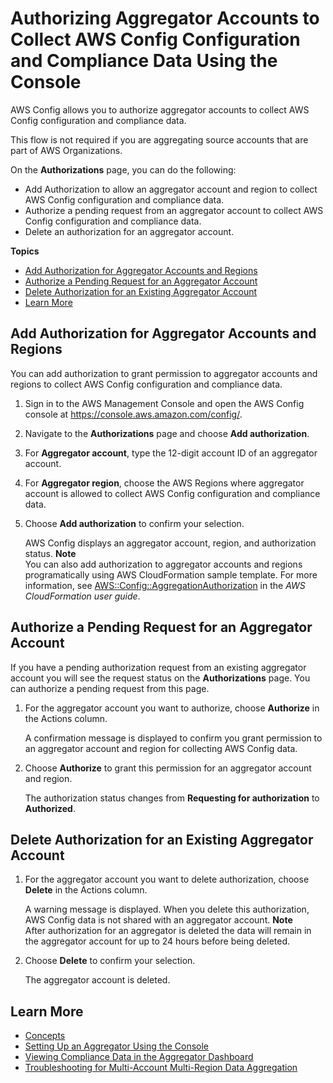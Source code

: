 # Authorizing Aggregator Accounts to Collect AWS Config Configuration and Compliance Data Using the Console<a name="authorize-aggregator-account-console"></a>

AWS Config allows you to authorize aggregator accounts to collect AWS Config configuration and compliance data\. 

This flow is not required if you are aggregating source accounts that are part of AWS Organizations\.

On the **Authorizations** page, you can do the following:
+ Add Authorization to allow an aggregator account and region to collect AWS Config configuration and compliance data\.
+ Authorize a pending request from an aggregator account to collect AWS Config configuration and compliance data\.
+ Delete an authorization for an aggregator account\.

**Topics**
+ [Add Authorization for Aggregator Accounts and Regions](#add-authorization-console)
+ [Authorize a Pending Request for an Aggregator Account](#authorization-pending-request-console)
+ [Delete Authorization for an Existing Aggregator Account](#delete-authorization-console)
+ [Learn More](#learn-more-setup-console)

## Add Authorization for Aggregator Accounts and Regions<a name="add-authorization-console"></a>

You can add authorization to grant permission to aggregator accounts and regions to collect AWS Config configuration and compliance data\.

1. Sign in to the AWS Management Console and open the AWS Config console at [https://console\.aws\.amazon\.com/config/](https://console.aws.amazon.com/config/)\.

1. Navigate to the **Authorizations** page and choose **Add authorization**\.

1. For **Aggregator account**, type the 12\-digit account ID of an aggregator account\.

1. For **Aggregator region**, choose the AWS Regions where aggregator account is allowed to collect AWS Config configuration and compliance data\.

1. Choose **Add authorization** to confirm your selection\.

   AWS Config displays an aggregator account, region, and authorization status\.
**Note**  
You can also add authorization to aggregator accounts and regions programatically using AWS CloudFormation sample template\. For more information, see [AWS::Config::AggregationAuthorization](https://docs.aws.amazon.com/AWSCloudFormation/latest/UserGuide/aws-resource-config-aggregationauthorization.html) in the *AWS CloudFormation user guide*\.

## Authorize a Pending Request for an Aggregator Account<a name="authorization-pending-request-console"></a>

If you have a pending authorization request from an existing aggregator account you will see the request status on the **Authorizations** page\. You can authorize a pending request from this page\.

1. For the aggregator account you want to authorize, choose **Authorize** in the Actions column\.

   A confirmation message is displayed to confirm you grant permission to an aggregator account and region for collecting AWS Config data\.

1. Choose **Authorize** to grant this permission for an aggregator account and region\.

   The authorization status changes from **Requesting for authorization** to **Authorized**\.

## Delete Authorization for an Existing Aggregator Account<a name="delete-authorization-console"></a>

1. For the aggregator account you want to delete authorization, choose **Delete** in the Actions column\.

   A warning message is displayed\. When you delete this authorization, AWS Config data is not shared with an aggregator account\.
**Note**  
After authorization for an aggregator is deleted the data will remain in the aggregator account for up to 24 hours before being deleted\.

1. Choose **Delete** to confirm your selection\.

   The aggregator account is deleted\.

## Learn More<a name="learn-more-setup-console"></a>
+ [Concepts](config-concepts.md)
+ [Setting Up an Aggregator Using the Console](setup-aggregator-console.md)
+ [Viewing Compliance Data in the Aggregator Dashboard](viewing-the-aggregate-dashboard.md)
+ [Troubleshooting for Multi\-Account Multi\-Region Data Aggregation](aggregate-data-troubleshooting.md)